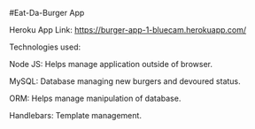 #Eat-Da-Burger App

Heroku App Link: https://burger-app-1-bluecam.herokuapp.com/


Technologies used: 

Node JS: Helps manage application outside of browser.

MySQL: Database managing new burgers and devoured status. 

ORM: Helps manage manipulation of database.

Handlebars: Template management. 
